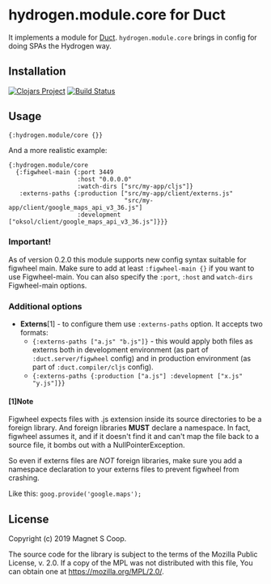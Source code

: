 # hydrogen.module.core for Duct

It implements a module for [Duct](https://github.com/duct-framework/duct).
`hydrogen.module.core` brings in config for doing SPAs the Hydrogen way.

## Installation

[![Clojars Project](https://img.shields.io/clojars/v/hydrogen/module.core.svg)](https://clojars.org/hydrogen/module.core)
[![Build Status](https://travis-ci.com/magnetcoop/hydrogen.module.core.svg?branch=master)](https://travis-ci.com/magnetcoop/hydrogen.module.core)

## Usage

```edn
{:hydrogen.module/core {}}
```

And a more realistic example:

```edn
{:hydrogen.module/core
  {:figwheel-main {:port 3449
                   :host "0.0.0.0"
                   :watch-dirs ["src/my-app/cljs"]}
   :externs-paths {:production ["src/my-app/client/externs.js"
                                "src/my-app/client/google_maps_api_v3_36.js"]
                   :development ["oksol/client/google_maps_api_v3_36.js"]}}}
```

### Important!

As of version 0.2.0 this module supports new config syntax suitable for figwheel main. Make sure to add at least `:figwheel-main {}` if you want to use Figwheel-main. You can also specify the `:port`, `:host` and `watch-dirs` Figwheel-main options.

### Additional options

- **Externs**\[1\] - to configure them use `:externs-paths` option. It accepts two formats:
    - `{:externs-paths ["a.js" "b.js"]}` - this would apply both files as externs both in development environment
     (as part of `:duct.server/figwheel` config)
     and in production environment
     (as part of `:duct.compiler/cljs` config).
    - `{:externs-paths {:production ["a.js"] :development ["x.js" "y.js"]}}`
 
#### \[1\]Note

Figwheel expects files with .js extension inside its source directories to be a foreign library. And foreign libraries **MUST** declare a namespace. In fact, figwheel assumes it, and if it doesn't find it and can't map the file back to a source file, it bombs out with a NullPointerException.

So even if externs files are *NOT* foreign libraries, make sure you add a namespace declaration to your externs files to prevent figwheel from crashing.

Like this: `goog.provide('google.maps');`

## License

Copyright (c) 2019 Magnet S Coop.

The source code for the library is subject to the terms of the Mozilla Public License, v. 2.0. If a copy of the MPL was not distributed with this file, You can obtain one at https://mozilla.org/MPL/2.0/.
